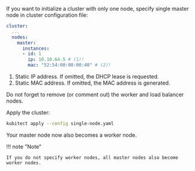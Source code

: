 If you want to initialize a cluster with only one node,
specify single master node in cluster configuration file:

```yaml title="single-node.yaml" 
cluster:
  ...
  nodes:
    master:
      instances:
      - id: 1
        ip: 10.10.64.5 # (1)!
        mac: "52:54:00:00:00:40" # (2)!
```

1. Static IP address. If omitted, the DHCP lease is requested.
2. Static MAC address. If omitted, the MAC address is generated.

Do not forget to remove (or comment out) the worker and load balancer nodes.

Apply the cluster:
```sh
kubitect apply --config single-node.yaml
```

Your master node now also becomes a worker node.

!!! note "Note"

    If you do not specify worker nodes, all master nodes also become worker nodes.
